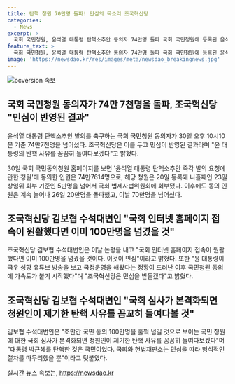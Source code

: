 ```yaml
---
title: 탄핵 청원 70만명 돌파! 민심의 목소리 조국혁신당
categories:
  - News
excerpt: >
  국회 국민청원, 윤석열 대통령 탄핵소추안 동의자 74만명 돌파 국회 국민청원에 등록된 윤석열 대통령 탄핵소추안 즉각 발의 요청에 동의한 인원이 74만7614명을 넘어섰다. 청원은 윤 대통령의 탄핵을 요구하며 해병대 박정훈 수사단장에 대한 외압 등 5가지 이유를 제시하고 있다. 조국혁신당은 이를 민심 반영이라고 주장하고, 국회 심사가 본격화되면 청원 내용을 꼼꼬히 검토할 것이라 밝혔다.
feature_text: >
  국회 국민청원, 윤석열 대통령 탄핵소추안 동의자 74만명 돌파 국회 국민청원에 등록된 윤석열 대통령 탄핵소추안 즉각 발의 요청에 동의한 인원이 74만7614명을 넘어섰다. 청원은 윤 대통령의 탄핵을 요구하며 해병대 박정훈 수사단장에 대한 외압 등 5가지 이유를 제시하고 있다. 조국혁신당은 이를 민심 반영이라고 주장하고, 국회 심사가 본격화되면 청원 내용을 꼼꼬히 검토할 것이라 밝혔다.
image: 'https://newsdao.kr/res/images/meta/newsdao_breakingnews.jpg'
---
```


<p><img src="https://newsdao.kr/res/images/meta/newsdao_breakingnews.jpg" alt="pcversion 속보" /></p>

<h2 data-ke-size="size26">국회 국민청원 동의자가 74만 7천명을 돌파, 조국혁신당 "민심이 반영된 결과" </h2>

<p data-ke-size="size16">윤석열 대통령 탄핵소추안 발의를 촉구하는 국회 국민청원 동의자가 30일 오후 10시10분 기준 74만7천명을 넘어섰다. 조국혁신당은 이를 두고 민심이 반영된 결과라며 "윤 대통령의 탄핵 사유를 꼼꼼히 들여다보겠다"고 밝혔다.</p>

<p data-ke-size="size16">30일 국회 국민동의청원 홈페이지를 보면 '윤석열 대통령 탄핵소추안 즉각 발의 요청에 관한 청원'에 동의한 인원은 74만7614명으로, 해당 청원은 20일 등록돼 나흘째인 23일 상임위 회부 기준인 5만명을 넘어서 국회 법제사법위원회에 회부됐다. 이후에도 동의 인원은 계속 늘어나 26일 20만명을 돌파했고, 이날 70만명을 넘어섰다.</p>

<h2 data-ke-size="size26">조국혁신당 김보협 수석대변인 "국회 인터넷 홈페이지 접속이 원활했다면 이미 100만명을 넘겼을 것" </h2>

<p data-ke-size="size16">조국혁신당 김보협 수석대변인은 이날 논평을 내고 "국회 인터넷 홈페이지 접속이 원활했다면 이미 100만명을 넘겼을 것이다. 이것이 민심"이라고 밝혔다. 또한 "윤 대통령이 극우 성향 유튜브 방송을 보고 국정운영을 해왔다는 정황이 드러난 이후 국민청원 동의에 가속도가 붙기 시작했다"며 "조국혁신당은 민심을 받들겠다"고 밝혔다.</p>

<h2 data-ke-size="size26">조국혁신당 김보협 수석대변인 "국회 심사가 본격화되면 청원인이 제기한 탄핵 사유를 꼼꼬히 들여다볼 것" </h2>

<p data-ke-size="size16">김보협 수석대변인은 "조만간 국민 동의 100만명을 훌쩍 넘길 것으로 보이는 국민 청원에 대한 국회 심사가 본격화되면 청원인이 제기한 탄핵 사유를 꼼꼼히 들여다보겠다"며 "대통령 박근혜를 탄핵한 것은 국민이었다. 국회와 헌법재판소는 민심을 따라 형식적인 절차를 마무리했을 뿐"이라고 덧붙였다.</p>
실시간 뉴스 속보는, <a href="https://newsdao.kr" rel="dofollow">https://newsdao.kr</a>


